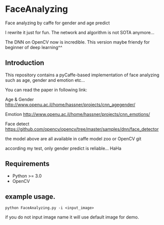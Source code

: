 # FaceAnalyzing
Face analyzing by caffe for gender and age predict

I rewrite it just for fun. The network and algorithm is not SOTA anymore...

The DNN on OpenCV now is incredible. This version maybe friendy for beginner of deep learning^^

## Introduction

This repository contains a pyCaffe-based implementation of face analyzing such as age, gender and emotion etc...

You can read the paper in following link:

Age & Gender
http://www.openu.ac.il/home/hassner/projects/cnn_agegender/

Emotion
http://www.openu.ac.il/home/hassner/projects/cnn_emotions/

Face detect
https://github.com/opencv/opencv/tree/master/samples/dnn/face_detector


the model above are all available in caffe model zoo or OpenCV git

according my test, only gender predict is reliable... HaHa


## Requirements

 - Python >= 3.0
 - OpenCV

## example usage.

```
python FaceAnalyzing.py -i <input_image>
```

if you do not input image name it will use default image for demo.